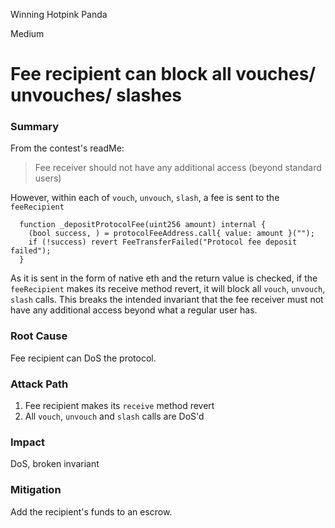 Winning Hotpink Panda

Medium

# Fee recipient can block all vouches/ unvouches/ slashes

### Summary
From the contest's readMe: 

> Fee receiver should not have any additional access (beyond standard users)

However, within each of `vouch`, `unvouch`, `slash`, a fee is sent to the `feeRecipient`

```solidity
  function _depositProtocolFee(uint256 amount) internal {
    (bool success, ) = protocolFeeAddress.call{ value: amount }("");
    if (!success) revert FeeTransferFailed("Protocol fee deposit failed");
  }
```

As it is sent in the form of native eth and the return value is checked, if the `feeRecipient` makes its receive method revert, it will block all `vouch`, `unvouch`, `slash` calls. This breaks the intended invariant that the fee receiver must not have any additional access beyond what a regular user has.


### Root Cause
Fee recipient can DoS the protocol.


### Attack Path
1. Fee recipient makes its `receive` method revert
2. All `vouch`, `unvouch` and `slash` calls are DoS'd

### Impact

DoS, broken invariant


### Mitigation
Add the recipient's funds to an escrow.